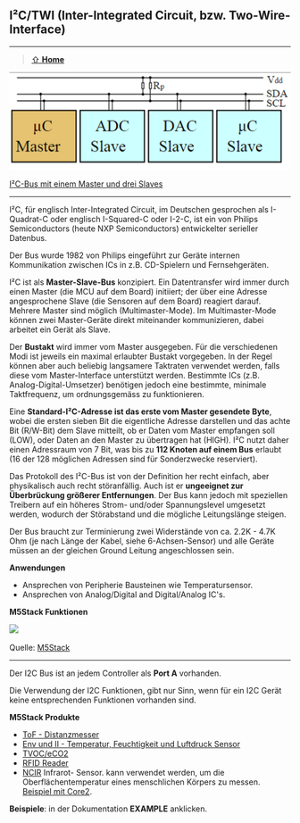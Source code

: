 ## I²C/TWI (Inter-Integrated Circuit, bzw. Two-Wire-Interface)
***

> [⇧ **Home**](../README.md)

![](images/I2C.png) 

[I²C-Bus mit einem Master und drei Slaves](http://de.wikipedia.org/wiki/I%C2%B2C)

- - -

I²C, für englisch Inter-Integrated Circuit, im Deutschen gesprochen als I-Quadrat-C oder englisch I-Squared-C oder I-2-C, ist ein von Philips Semiconductors (heute NXP Semiconductors) entwickelter serieller Datenbus.

Der Bus wurde 1982 von Philips eingeführt zur Geräte internen Kommunikation zwischen ICs in z.B. CD-Spielern und Fernsehgeräten.

I²C ist als **Master-Slave-Bus** konzipiert. Ein Datentransfer wird immer durch einen Master (die MCU auf dem Board) initiiert; der über eine Adresse angesprochene Slave (die Sensoren auf dem Board) reagiert darauf. Mehrere Master sind möglich (Multimaster-Mode). Im Multimaster-Mode können zwei Master-Geräte direkt miteinander kommunizieren, dabei arbeitet ein Gerät als Slave.

Der **Bustakt** wird immer vom Master ausgegeben. Für die verschiedenen Modi ist jeweils ein maximal erlaubter Bustakt vorgegeben. In der Regel können aber auch beliebig langsamere Taktraten verwendet werden, falls diese vom Master-Interface unterstützt werden. Bestimmte ICs (z.B. Analog-Digital-Umsetzer) benötigen jedoch eine bestimmte, minimale Taktfrequenz, um ordnungsgemäss zu funktionieren.

Eine **Standard-I²C-Adresse ist das erste vom Master gesendete Byte**, wobei die ersten sieben Bit die eigentliche Adresse darstellen und das achte Bit (R/W-Bit) dem Slave mitteilt, ob er Daten vom Master empfangen soll (LOW), oder Daten an den Master zu übertragen hat (HIGH). I²C nutzt daher einen Adressraum von 7 Bit, was bis zu **112 Knoten auf einem Bus** erlaubt (16 der 128 möglichen Adressen sind für Sonderzwecke reserviert).

Das Protokoll des I²C-Bus ist von der Definition her recht einfach, aber physikalisch auch recht störanfällig. Auch ist er **ungeeignet zur Überbrückung größerer Entfernungen**. Der Bus kann jedoch mit speziellen Treibern auf ein höheres Strom- und/oder Spannungslevel umgesetzt werden, wodurch der Störabstand und die mögliche Leitungslänge steigen.

Der Bus braucht zur Terminierung zwei Widerstände von ca. 2.2K - 4.7K Ohm (je nach Länge der Kabel, siehe 6-Achsen-Sensor) und alle Geräte müssen an der gleichen Ground Leitung angeschlossen sein.

**Anwendungen** 

*   Ansprechen von Peripherie Bausteinen wie Temperatursensor.
*   Ansprechen von Analog/Digital and Digital/Analog IC&#039;s.

**M5Stack Funktionen**

![](https://static-cdn.m5stack.com/resource/docs/static/image/Advanced%20module/I2C.webp)

Quelle: [M5Stack](https://docs.m5stack.com/en/uiflow/advanced/i2c)

- - -

Der I2C Bus ist an jedem Controller als **Port A** vorhanden.

Die Verwendung der I2C Funktionen, gibt nur Sinn, wenn für ein I2C Gerät keine entsprechenden Funktionen vorhanden sind.

**M5Stack Produkte**

* [ToF - Distanzmesser](https://docs.m5stack.com/en/unit/tof)
* [Env und II - Temperatur, Feuchtigkeit und Luftdruck Sensor](https://docs.m5stack.com/en/unit/envII)
* [TVOC/eCO2](https://docs.m5stack.com/en/unit/tvoc)
* [RFID Reader](../rfid)
* [NCIR](https://docs.m5stack.com/en/unit/ncir) Infrarot- Sensor. kann verwendet werden, um die Oberflächentemperatur eines menschlichen Körpers zu messen. [Beispiel mit Core2](ncir.m5f).

**Beispiele**: in der Dokumentation **EXAMPLE** anklicken.


